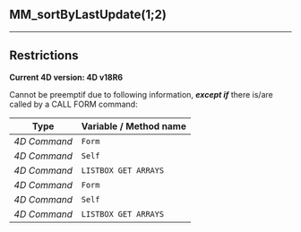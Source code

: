 ﻿## MM_sortByLastUpdate($1;$2)---## Restrictions**Current 4D version: 4D v18R6**Cannot be preemptif due to following information, ***except if*** there is/are called by a CALL FORM command:|Type|Variable / Method name||------|------||*4D Command*|`Form`||*4D Command*|`Self`||*4D Command*|`LISTBOX GET ARRAYS`||*4D Command*|`Form`||*4D Command*|`Self`||*4D Command*|`LISTBOX GET ARRAYS`|
